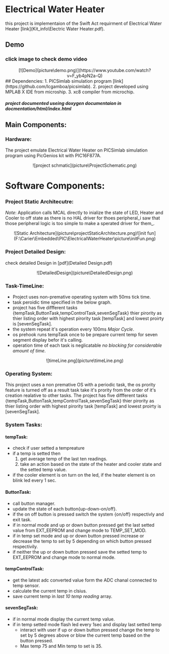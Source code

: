 # Electrical Water Heater
this project is implementaion of the Swift Act requirment of Electrical Water Heater [link](Kit_info\Electric Water Heater.pdf).
## Demo
### click image to check demo video 
<div style="text-align:center">[![Demo](picture\demo.png)](https://www.youtube.com/watch?v=F_yb4pN2a-Q)</div>
## Dependencies:
1. PICSimlab simulation program [link](https://github.com/lcgamboa/picsimlab).
2. project developed using MPLAB X IDE from microship.
3. xc8 compiler from microchip.

##### project documented useing doxygen documentaion in docmentation/html/index.html 
## Main Components:
### Hardware:
The project emulate Electrical Water Heater on PICSimlab simulation program using PicGenios kit with PIC16F877A.
<div style="text-align:center">![project schmatic](picture\ProjectSchematic.png)</div>

# Software Components:
### Project Static Architecutre:
_Note_: Application calls MCAL directly to inialize the state of LED, Heater and Cooler to off state as there is no 
HAL driver for thoes peripheral_i saw that those peripheral logic is too simple to make a sperated driver for them_.
<div style="text-align:center">![Static Architecture](picture\projectStaticArchitecture.png)![init fun](F:\Carier\Embedded\PIC\ElectricalWaterHeater\picture\initFun.png)</div>

### Project Detailed Design:
check detailed Design in [pdf](Detailed Design.pdf)
<div style="text-align:center">![DetailedDesign](picture\DetailedDesign.png)</div>

### Task-TimeLine:
* Project uses non-premative operating system with 50ms tick time.
* task peroidic time specified in the below graph.
* project has five diffferent tasks {tempTask,ButtonTask,tempControlTask,sevenSegTask} thier pirority as thier listing 
  order with highest pirority task [tempTask] and lowest proirty is [sevenSegTask].
* the system repeat it's operation every 100ms _Major Cycle_.
* os prehook runs tempTask once to be prepare current temp for seven segment display befor it's calling.
* operation time of each task is neglicatable _no blocking for considerable amount of time_.

<div style="text-align:center">![timeLine.png](picture\timeLine.png)</div>

### Operating System:
This project uses a non premative OS with a periodic task, the os prority feature is turned off as a result task take it's
prority from the order of it's creation realative to other tasks.
The project has five diffferent tasks {tempTask,ButtonTask,tempControlTask,sevenSegTask} thier pirority as thier listing 
order with highest pirority task [tempTask] and lowest proirty is [sevenSegTask].

### System Tasks:

#### tempTask:
* check if user setted a tempreature
* if a temp is setted then
	1. get average temp of the last ten readings.
	2. take an action based on the state of the heater and cooler state and the setted temp value.
* if the cooler element is on turn on the led, if the heater element is on blink led every 1 sec.


#### ButtonTask:
* call button manager.
* update the state of each button{up-down-on/off}.
* if the on off button is pressed switch the system {on/off} respectivly and exit task.
* if in normal mode and up or down button pressed get the last setted value from EXT_EEPROM and change mode to TEMP_SET_MOD.
* if in temp set mode and up or down button pressed increase or decrease the temp to set by 5 depending on which button pressed respectivily.
* if neither the up or down button pressed save the setted temp to EXT_EEPROM and change mode to normal mode.

#### tempControlTask:
* get the latest adc converted value form the ADC chanal connected to temp sensor.
* calculate the current temp in clsius.
* save current temp in _last 10 temp reading_ array.

#### sevenSegTask:
* if in normal mode display the current temp value.
* if in temp  setted mode flash led every 1sec and display last setted temp
  * interact with user if up or down button pressed change the temp to set by 5 degrees above or blow the current temp based on the button pressed.
  * Max temp 75 and Min temp to set is 35.
